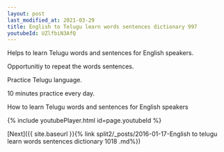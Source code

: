 ```yaml
---
layout: post
last_modified_at: 2021-03-29
title: English to Telugu learn words sentences dictionary 997 
youtubeId: UZlfbiN3AfQ
---
```

 
 
Helps to learn Telugu words and sentences for English speakers.

Opportunitiy to repeat the words sentences. 

Practice Telugu language. 
 
10 minutes practice every day. 
 
How to learn Telugu words and sentences for English speakers 
 
{% include youtubePlayer.html id=page.youtubeId %}
 
 
[Next]({{ site.baseurl }}{% link  split2/_posts/2016-01-17-English to telugu learn words sentences dictionary 1018 .md%})
 
